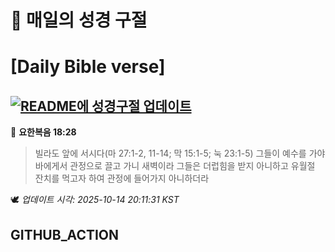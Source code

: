 # 🙏 매일의 성경 구절
# [Daily Bible verse]
## [![README에 성경구절 업데이트](https://github.com/DONGSUKA/first_test/actions/workflows/update-readme-bible.yml/badge.svg)](https://github.com/DONGSUKA/first_test/actions/workflows/update-readme-bible.yml)
<!-- START_BIBLE_VERSE -->
📖 **요한복음 18:28**
> 빌라도 앞에 서시다(마 27:1-2, 11-14; 막 15:1-5; 눅 23:1-5) 그들이 예수를 가야바에게서 관정으로 끌고 가니 새벽이라 그들은 더럽힘을 받지 아니하고 유월절 잔치를 먹고자 하여 관정에 들어가지 아니하더라

🕊️ _업데이트 시각: 2025-10-14 20:11:31 KST_
  <!-- END_BIBLE_VERSE -->
## GITHUB_ACTION
